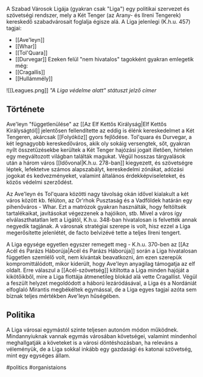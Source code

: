 A Szabad Városok Ligája (gyakran csak "Liga") egy politikai szervezet és szövetségi rendszer, mely a Két Tenger (az Arany- és Ilreni Tengerek) kereskedő szabadvárosait foglalja égisze alá.
A Liga jelenlegi (K.h.u. 457) tagjai:
- [[Ave'leyn]]
- [[Whar]]
- [[Tol'Quara]]
- [[Durvegar]]
Ezeken felül "nem hivatalos" tagokként gyakran emlegetik még:
- [[Cragallis]]
- [[Hullámmély]]

![[Leagues.png]]
*"A Liga védelme alatt" státuszt jelző címer*

## Története

Ave'leyn "függetlenülése" az [[Az Elf Kettős Királyság|Elf Kettős Királyságtól]] jelentősen fellendítette az eddig is élénk kereskedelmet a Két Tengeren, akárcsak [[Folyóköz]] gyors fejlődése. Tol'quara és Durvegar, a két legnagyobb kereskedőváros, akik oly sokáig versengtek, sőt, gyakran nyílt összetűzésekbe kerültek a Két Tenger hajózási jogait illetően, hirtelen egy megváltozott világban találták magukat. Végül hosszas tárgyalások után a három város [[Idővonal|K.h.u. 278-ban]] kiegyezett, és szövetségre léptek, lefektetve számos alapszabályt, kereskedelmi zónákat, adózási jogokat és kedvezményeket, valamint általános érdekképviseleteket, és közös védelmi szerződést.

Az Ave'leyn és Tol'quara közötti nagy távolság okán idővel kialakult a két város között kb. félúton, az Or'rhok Pusztaság és a Vadföldek határán egy pihenőváros - Whar. Ezt a matrózok gyakran használták, hogy feltöltsék tartalékaikat, javításokat végezzenek a hajóikon, stb. Mivel a város így elválaszthatatlan lett a Ligától, K.h.u. 348-ban hivatalosan is felvették annak negyedik tagjának. A városnak stratégiai szerepe is volt, hisz ezzel a Liga megerősítette jelenlétét, de facto belvizévé tette a teljes Ilreni tengert.

A Liga egysége egyetlen egyszer remegett meg - K.h.u. 370-ben az [[Az Acél és Parázs Háborúja|Acél és Parázs Háborúja]] során a Liga hivatalosan független szemlélő volt, nem kívántak beavatkozni, ám ezen szerepük kompromittálódott, mikor kiderült, hogy Ave'leyn anyagilag támogatja az elf oldalt. Erre válaszul a [[Acél-szövetség]] kitiltotta a Liga minden hajóját a kikötőikből, mire a Liga flottája átmenetileg blokád alá vette Cragallist. Végül a feszült helyzet megoldódott a háború lezáródásával, a Liga és a Nordániát elfoglaló Mirantis megbékéltek egymással, de a Liga egyes tagjai azóta sem bíznak teljes mértékben Ave'leyn hűségében. 

## Politika

A Liga városai egymástól szinte teljesen autonóm módon működnek. Mindannyiuknak vannak egymás városában követségei, valamint mindenhol meghallgatják a követeket is a városi döntéshozásban, ha releváns a véleményük, de a Liga sokkal inkább egy gazdasági és katonai szövetség, mint egy egységes állam.

#politics #organistaions 